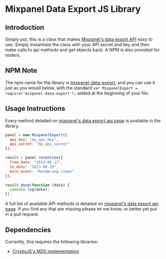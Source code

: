 Mixpanel Data Export JS Library
=========================================

Introduction
------------

Simply put, this is a class that makes [Mixpanel's data export API](https://mixpanel.com/docs/api-documentation/data-export-api#libs-js) easy to use. Simply instantiate the class with your API secret and key and then make calls to api methods and get objects back. A NPM is also provided for noders.

NPM Note
----------------------

The npm name for the library is [mixpanel-data-export](https://npmjs.org/package/mixpanel-data-export), and you can use it just as you would below, with the standard `var MixpanelExport = require('mixpanel-data-export');` added at the beginning of your file.

Usage Instructions
------------------

Every method detailed on [mixpanel's data export api page](https://mixpanel.com/docs/api-documentation/data-export-api#libs-js) is available in the library.

```javascript
panel = new MixpanelExport({
  api_key: "my_api_key",
  api_secret: "my_api_secret"
});

result = panel.retention({
  from_date: "2013-06-13", 
  to_date: "2013-06-29", 
  born_event: "Rendering items"
});

result.done(function (data) {
  console.log(data);
});
```

A full list of available API methods is detailed on [mixpanel's data export api page](https://mixpanel.com/docs/api-documentation/data-export-api#libs-js). If you find any that are missing please let me know, or better yet put in a pull request.

Dependencies
------------

Currently, this requires the following libraries: 

 - [CryptoJS's MD5 implementation](https://code.google.com/p/crypto-js/)

